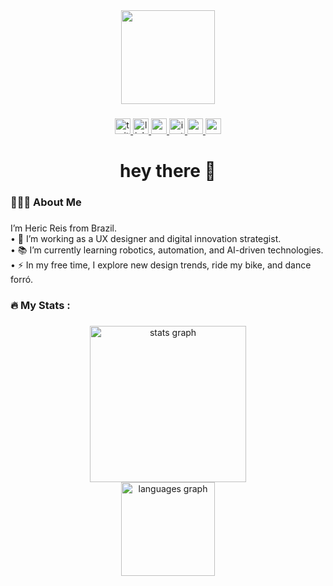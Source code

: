 <div align="center">
  <img height="150" src="https://avatars.githubusercontent.com/u/4956588?s=400&u=5f4b45e6727cd8609d76b853005534ad1e10188c&v=4"  />
</div>

###

<div align="center">
  <a href="https://www.reddit.com/user/hericdk/" target="_blank">
    <img src="https://img.shields.io/static/v1?message=Reddit&logo=twitter&label=&color=orange&logoColor=white&labelColor=&style=for-the-badge" height="25" alt="twitter logo"  />
  </a>
  <a href="https://www.linkedin.com/in/hericdk/" target="_blank">
    <img src="https://img.shields.io/static/v1?message=LinkedIn&logo=linkedin&label=&color=0077B5&logoColor=white&labelColor=000&style=for-the-badge" height="25" alt="linkedin logo"  />
  </a>
  <a href="https://www.youtube.com/@_heric" target="_blank">
    <img src="https://img.shields.io/static/v1?message=Youtube&logo=youtube&label=&color=FF0000&logoColor=white&labelColor=000&style=for-the-badge" height="25" alt="youtube logo"  />
  </a>
  <a href="https://www.instagram.com/hericdk/" target="_blank">
    <img src="https://img.shields.io/static/v1?message=Instagram&logo=instagram&label=&color=E4405F&logoColor=white&labelColor=000&style=for-the-badge" height="25" alt="instagram logo"  />
  </a>
  <a href="https://codepen.io/hericdk" target="_blank">
    <img src="https://img.shields.io/static/v1?message=Codepen&logo=codepen&label=&color=000000&logoColor=white&labelColor=&style=for-the-badge" height="25" alt="codepen logo"  />
  </a>
  <a href="https://unsplash.com/pt-br/@hericdk" target="_blank">
    <img src="https://img.shields.io/static/v1?message=Unsplash&logo=unsplash&label=&color=111&logoColor=white&labelColor=&style=for-the-badge" height="25" alt="unsplash logo"  />
  </a>
</div>

###

<h1 align="center">hey there 👋</h1>

###

<h3 align="left">👨🏻‍💻  About Me</h3>

###

<p align="left">I’m Heric Reis from Brazil.<br>• 🔭 I’m working as a UX designer and digital innovation strategist.<br>• 📚 I’m currently learning robotics, automation, and AI-driven technologies.<br>• ⚡ In my free time, I explore new design trends, ride my bike, and dance forró.</p>

###

<h3 align="left">🔥   My Stats :</h3>

###

<div align="center">
  <img src="https://github-readme-stats.vercel.app/api?username=hericdk&hide_title=false&hide_rank=false&show_icons=true&include_all_commits=true&count_private=true&disable_animations=false&theme=dracula&locale=en&hide_border=true&order=1" height="250" alt="stats graph" /> <br>
  <img src="https://github-readme-stats.vercel.app/api/top-langs?username=hericdk&locale=en&hide_title=true&layout=compact&card_width=320&langs_count=5&theme=dracula&hide_border=true&order=2" height="150" alt="languages graph"  />
</div>

###
